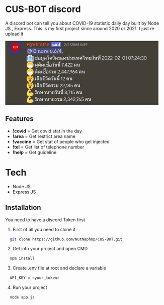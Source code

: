 
# CUS-BOT discord
A discord bot can tell you about COVID-19 statistic daily day built by Node JS , Express.
This is my first project since around 2020 or 2021. I just re upload it

![preview](screenshot/preview.jpg)


## Features
- **!covid** = Get covid stat in the day
- **!area** = Get restrict area name
- **!vaccine** = Get stat of people who get injected
- **!tel** = Get list of telephone number
- **!help** = Get guideline


# Tech
- Node JS
- Express JS



## Installation
You need to have a discord Token first
1. First of all you need to clone it
```bash
  git clone https://github.com/NutNaphop/CUS-BOT.git
```
2. Get into your project and open CMD
```bash
  npm install
```
3. Create .env file at root and declare a variable
```bash
  API_KEY = <your_token>
```
4. Run your project
```bash
  node app.js
```
